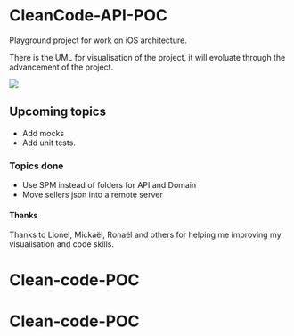 # CleanCode-API-POC

Playground project for work on iOS architecture.

There is the UML for visualisation of the project, it will evoluate through the advancement of the project.
 
<img src="https://github.com/Harry-KNIGHT/CleanCode-API-POC/assets/63256761/3317b9c4-947a-46af-944f-ed941de65588" />

## Upcoming topics

- Add mocks
- Add unit tests.

### Topics done

- Use SPM instead of folders for API and Domain
- Move sellers json into a remote server
  
#### Thanks

Thanks to Lionel, Mickaël, Ronaël and others for helping me improving my visualisation and code skills.
# Clean-code-POC
# Clean-code-POC
